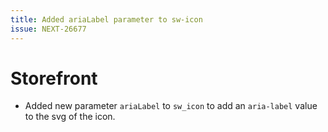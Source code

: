 ```yaml
---
title: Added ariaLabel parameter to sw-icon
issue: NEXT-26677
---
```

# Storefront
* Added new parameter `ariaLabel` to `sw_icon` to add an `aria-label` value to the svg of the icon.
